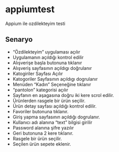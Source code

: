 # appiumtest
Appium ile ozdilekteyim testi

Senaryo
----------

- “Özdilekteyim” uygulaması açılır
- Uygulamanın açıldığı kontrol edilir
- Alışverişe başla butonuna tıklanır
- Alışveriş sayfasının açıldıgı doğrulanır
- Katogiriler Sayfası Açılır
- Katogoriler Sayfasının açıldıgı dogrulanır
- Menüden “Kadın” Seçeneğine tıklanır
- “pantolon” kategorisi açılır
- Sayfanın en aşagasına doğru iki kere scrol edilir.
- Ürünlerden rasgele bir ürün seçilir.
- Ürün detay sayfası açıldığı kontrol edilir.
- Favoriler butonuna tıklanır.
- Giriş yapma sayfasının açıldığı dogrulanır.
- Kullanıcı adı alanına “text” bilgisi girilir
- Password alanına şifre yazılır
- Geri butonuna 2 kere tıklanır.
- Rasgele bir ürün seçilir.
- Seçilen ürün sepete eklenir.
